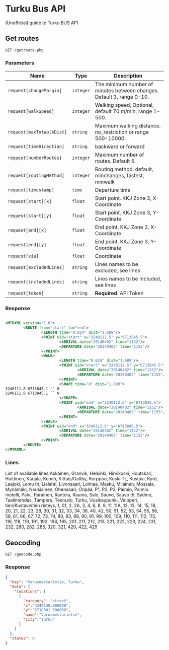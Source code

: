 Turku Bus API
======

(Unofficial) guide to Turku BUS API

## Get routes

    GET /getroute.php
    
    
### Parameters

Name | Type | Description 
-----|------|--------------
`request[changeMargin]`|`integer` | The minimum number of minutes between changes. Default 3, range 0-10.
`request[walkSpeed]`|`integer` | Walking speed, Optional, default 70 m/min, range 1-500.
`request[maxTotWalkDist]`|`string` | Maximum walking distance. no_restriction or range 500-10000.
`request[timeDirection]`|`string` |  backward or forward
`request[numberRoutes]`|`integer` | Maximum number of routes. Default 5.
`request[routingMethod]`|`integer` | Routing method. default, minchanges, fastest, minwalk
`request[timestamp]`|`time` | Departure time
`request[start][x]`|`float` | Start point. KKJ Zone 3, X-Coordinate
`request[start][y]`|`float` | Start point. KKJ Zone 3, Y-Coordinate
`request[end][x]`|`float` | End point. KKJ Zone 3, X-Coordinate
`request[end][y]`|`float` | End point. KKJ Zone 3, Y-Coordinate
`request[via]`|`float` | Coordinate
`request[excludedLines]`|`string` | Lines names to be excluded, see lines
`request[includedLines]`|`string` | Lines names to be included, see lines
`request[token]`|`string` | **Required**. API Token

### Response
```xml

<MTRXML version="1.0">
        <ROUTE from="start" to="end">
                <LENGTH time="0.024" dist="1.689"/>
                <POINT uid="start" x="3240112.5" y="6713845.5">
                        <ARRIVAL date="20140402" time="1152"/>
                        <DEPARTURE date="20140402" time="1153"/>
                </POINT>
                <WALK>
                        <LENGTH time="0.024" dist="1.689"/>
                        <POINT uid="start" x="3240112.5" y="6713845.5">
                                <ARRIVAL date="20140402" time="1152"/>
                                <DEPARTURE date="20140402" time="1153"/>
                        </POINT>
                        <SHAPE time="0" dist="1.689">
3240111.8 6713845.1 `` 0
3240111.8 6713845.1 `` 0
                        </SHAPE>
                        <POINT uid="end" x="3240112.5" y="6713845.5">
                                <ARRIVAL date="20140402" time="1152"/>
                                <DEPARTURE date="20140402" time="1153"/>
                        </POINT>
                </WALK>
                <POINT uid="end" x="3240112.5" y="6713845.5">
                        <ARRIVAL date="20140402" time="1152"/>
                        <DEPARTURE date="20140402" time="1153"/>
                </POINT>
        </ROUTE>
</MTRXML>

```

### Lines
List of available lines;Askainen, Granvik, Helsinki, Hirvikoski, Houtskari, Huittinen, Karjala, Kemiö, Kittuis/Galtby, Korppoo, Koski TL, Kustavi, Kyrö, Laajoki, Lemu th, Lielahti, Livonsaari, Loimaa, Masku, Miiainen, Mossala, Mynämäki, Nousiainen, Ohensaari, Oripää, P1, P2, P3, Paimio, Paimio motelli, Palv., Parainen, Rantola, Rauma, Salo, Sauvo, Sauvo th, Sydmo, Taalintehdas, Tampere, Teersalo, Turku, Uusikaupunki, Valpperi, tien/Kustavintien risteys, 1, 01, 2, 2A, 3, 4, 6, 8, 9, 11, 11A, 12, 13, 14, 15, 18, 20, 21, 22, 23, 28, 30, 31, 32, 33, 34, 36, 40, 42, 50, 51, 52, 53, 54, 55, 56, 58, 61, 66, 67, 72, 73, 74, 80, 83, 88, 90, 91, 99, 100, 109, 110, 111, 112, 115, 116, 118, 119, 191, 192, 194, 195, 201, 211, 212, 213, 221, 222, 223, 224, 231, 232, 280, 282, 285, 320, 321, 420, 422, 429

## Geocoding

    GET /geocode.php

### Response
```json
{
  "key": "Varusmestarintie, Turku",
  "data": {
    "locations": [
      {
        "category": "street",
        "x":"3240138.000000",
        "y":"6718301.500000",
        "name":"Varusmestarintie",
        "city":"Turku"
      }
    ]
  },
  "status": 0
}
```
